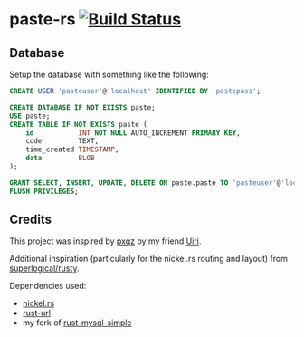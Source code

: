 # paste-rs [![Build Status](https://travis-ci.org/Indiv0/paste-rs.svg?branch=master)](https://travis-ci.org/Indiv0/paste-rs)

## Database

Setup the database with something like the following:

```SQL
CREATE USER 'pasteuser'@'localhost' IDENTIFIED BY 'pastepass';

CREATE DATABASE IF NOT EXISTS paste;
USE paste;
CREATE TABLE IF NOT EXISTS paste (
    id           INT NOT NULL AUTO_INCREMENT PRIMARY KEY,
    code         TEXT,
    time_created TIMESTAMP,
    data         BLOB
);

GRANT SELECT, INSERT, UPDATE, DELETE ON paste.paste TO 'pasteuser'@'localhost';
FLUSH PRIVILEGES;
```

## Credits

This project was inspired by [pxqz](https://github.com/Uiri/pxqz) by my friend [Uiri](https://github.com/Uiri).

Additional inspiration (particularly for the nickel.rs routing and layout) from [superlogical/rusty](https://github.com/superlogical/rusty).

Dependencies used:

* [nickel.rs](https://github.com/nickel-org/nickel.rs)
* [rust-url](https://github.com/servo/rust-url)
* my fork of [rust-mysql-simple](https://github.com/blackbeam/rust-mysql-simple)
